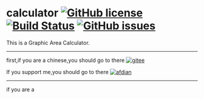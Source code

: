 # calculator   [![GitHub license](https://img.shields.io/github/license/SuperSystemStudio/calculator.svg)](https://github.com/SuperSystemStudio/calculator/blob/master/LICENSE)   [![Build Status](https://travis-ci.com/SuperSystemStudio/calculator.svg?branch=master)](https://travis-ci.com/SuperSystemStudio/calculator)   [![GitHub issues](https://img.shields.io/github/issues/SuperSystemStudio/calculator.svg)](https://github.com/SuperSystemStudio/calculator/issues)
This is a Graphic Area Calculator.

---
first,if you are a chinese,you should go to there [![gitee](https://img.shields.io/badge/gitee-Chinese-blue.svg)](https://gitee.com/SuperSystemStudio/area_calculator)

If you support me,you should go to there [![afdian](https://img.shields.io/badge/sponsor-afdian-blue.svg)](https://afdian.net/@SuperSystemStudio)

---
if you are a 
